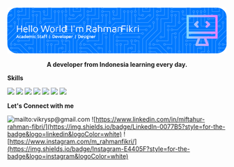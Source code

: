 <!-- ## Hello World! Call me Fikri Remember that👋 -->
![Rahman Fikri](img/github-header-image.png)
**<center>A developer from Indonesia learning every day.</center>**


**Skills**

<img src="https://img.shields.io/badge/CSS3-1572B6?style=for-the-badge&logo=css3&logoColor=white" /> <img src="https://img.shields.io/badge/HTML5-E34F26?style=for-the-badge&logo=html5&logoColor=white" /> <img src="https://img.shields.io/badge/JavaScript-323330?style=for-the-badge&logo=javascript&logoColor=F7DF1E" /> <img src="https://img.shields.io/badge/PHP-777BB4?style=for-the-badge&logo=php&logoColor=white" /> <img src="https://img.shields.io/badge/MySQL-005C84?style=for-the-badge&logo=mysql&logoColor=white" /> <img src="https://img.shields.io/badge/Laravel-FF2D20?style=for-the-badge&logo=laravel&logoColor=white" /> <img src="https://img.shields.io/badge/Wordpress-21759B?style=for-the-badge&logo=wordpress&logoColor=white" /></center>


**Let's Connect with me**

 ![mailto:vikrysp@gmail.com](https://img.shields.io/badge/Gmail-D14836?style=for-the-badge&logo=gmail&logoColor=white) ![https://www.linkedin.com/in/miftahur-rahman-fibri/](https://img.shields.io/badge/LinkedIn-0077B5?style=for-the-badge&logo=linkedin&logoColor=white) ![https://www.instagram.com/m_rahmanfikri/](https://img.shields.io/badge/Instagram-E4405F?style=for-the-badge&logo=instagram&logoColor=white)


<!--
**mazkode/mazkode** is a ✨ _special_ ✨ repository because its `README.md` (this file) appears on your GitHub profile.

Here are some ideas to get you started:

- 🔭 I’m currently working on ...
- 🌱 I’m currently learning ...
- 👯 I’m looking to collaborate on ...
- 🤔 I’m looking for help with ...
- 💬 Ask me about ...
- 📫 How to reach me: ...
- 😄 Pronouns: ...
- ⚡ Fun fact: ...
-->
